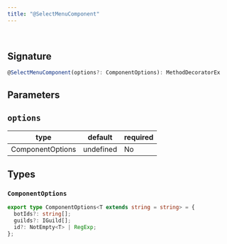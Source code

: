 ```yaml
---
title: "@SelectMenuComponent"
---
```


<br/>

## Signature

```ts
@SelectMenuComponent(options?: ComponentOptions): MethodDecoratorEx
```

## Parameters

## `options`

| type      | default | required |
| --------- | ------- | -------- |
| ComponentOptions | undefined    | No      |

## Types

### `ComponentOptions`

```ts
export type ComponentOptions<T extends string = string> = {
  botIds?: string[];
  guilds?: IGuild[];
  id?: NotEmpty<T> | RegExp;
};
```